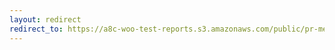```yaml
---
layout: redirect
redirect_to: https://a8c-woo-test-reports.s3.amazonaws.com/public/pr-merge/44741/api/index.html
---
```

